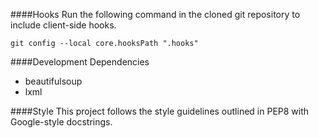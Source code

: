 ####Hooks
Run the following command in the cloned git repository to include client-side
hooks.
```
git config --local core.hooksPath ".hooks"
```

####Development Dependencies
* beautifulsoup
* lxml

####Style
This project follows the style guidelines outlined in PEP8 with Google-style
docstrings.
